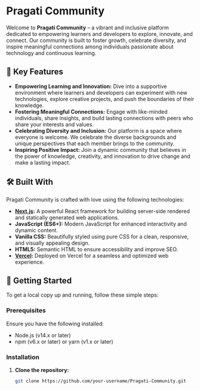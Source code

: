 
# Pragati Community

Welcome to **Pragati Community** – a vibrant and inclusive platform dedicated to empowering learners and developers to explore, innovate, and connect. Our community is built to foster growth, celebrate diversity, and inspire meaningful connections among individuals passionate about technology and continuous learning.



## 🌟 Key Features

- **Empowering Learning and Innovation:** Dive into a supportive environment where learners and developers can experiment with new technologies, explore creative projects, and push the boundaries of their knowledge.
- **Fostering Meaningful Connections:** Engage with like-minded individuals, share insights, and build lasting connections with peers who share your interests and values.
- **Celebrating Diversity and Inclusion:** Our platform is a space where everyone is welcome. We celebrate the diverse backgrounds and unique perspectives that each member brings to the community.
- **Inspiring Positive Impact:** Join a dynamic community that believes in the power of knowledge, creativity, and innovation to drive change and make a lasting impact.

## 🛠️ Built With

Pragati Community is crafted with love using the following technologies:

- **[Next.js](https://nextjs.org/):** A powerful React framework for building server-side rendered and statically generated web applications.
- **JavaScript (ES6+):** Modern JavaScript for enhanced interactivity and dynamic content.
- **Vanilla CSS:** Beautifully styled using pure CSS for a clean, responsive, and visually appealing design.
- **HTML5:** Semantic HTML to ensure accessibility and improve SEO.
- **[Vercel](https://vercel.com/):** Deployed on Vercel for a seamless and optimized web experience.

## 🚀 Getting Started

To get a local copy up and running, follow these simple steps:

### Prerequisites

Ensure you have the following installed:

- Node.js (v14.x or later)
- npm (v6.x or later) or yarn (v1.x or later)

### Installation

1. **Clone the repository:**

   ```bash
   git clone https://github.com/your-username/Pragati-Community.git
